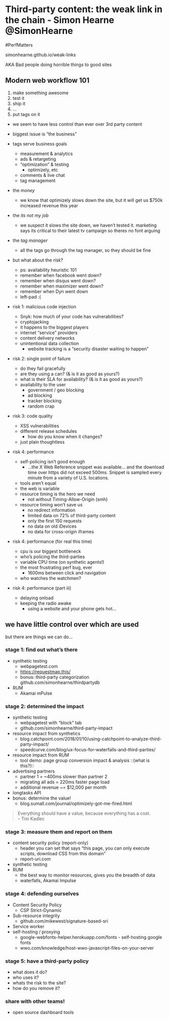 # Third-party content: the weak link in the chain - Simon Hearne @SimonHearne
#PerfMatters

simonhearne.github.io/weak-links

AKA Bad people doing horrible things to good sites

## Modern web workflow 101
1. make something awesome
2. test it
3. ship it
4. …
5. put tags on it

- we seem to have less control than ever over 3rd party content
- biggest issue is “the business”
- tags serve business goals
	- measurement & analytics
	- ads & retargeting
	- “optimization” & testing
		- optimizely, etc
	- comments & live chat
	- tag management
- the _money_
	- we know that optimizely slows down the site, but it will get us $750k increased revenue this year
- the _its not my job_
	- we suspect it slows the site down, we haven’t tested it. marketing says its critical to their latest tv campaign so theres no font arguing
- the _tag manager_
	- all the tags go through the tag manager, so they should be fine

- but what about the _risk_?
	- ps: availability heuristic 101
	- remember when facebook went down?
	- remember when disqus went down?
	- remember when maximizer went down?
	- remember when Dyn went down
	- left-pad :(
- risk 1: malicious code injection
	- Snyk: how much of your code has vulnerabilities?
	- cryptojacking
	- it happens to the biggest players
	- internet “service” providers
	- content delivery networks
	- unintentional data collection
		- website tracking is a “security disaster waiting to happen”
- risk 2: single point of failure
	- do they fail gracefully
	- are they using a can? (& is it as good as yours?)
	- what is their SLA for availability? (& is it as good as yours?)
	- availability to the user
		- government / geo blocking
		- ad blocking
		- tracker blocking
		- random crap
- risk 3: code quality
	- XSS vulnerabilities
	- different release schedules
		- how do you know when it changes?
	- just plain thoughtless
- risk 4: performance
	- self-policing isn’t good enough
		- …the X Web Reference snippet was available… and the download time over https did not exceed 500ms.  Snippet is sampled every minute from a variety of U.S. locations.
	- tools aren’t equal
	- the web is variable
	- resource timing is the hero we need
		- not without Timing-Allow-Origin (smh)
	- resource timing won’t save us
		- no redirect information
		- limited data on 72% of third-party content
		- only the first 150 requests
		- no data on old iDevices
		- no data for cross-origin iframes
- risk 4: performance (for real this time)
	- cpu is our biggest bottleneck
	- who’s policing the third-parties
	- variable CPU time (on synthetic agents!)
	- the most frustrating perf bug, ever
		- 1600ms between click and navigation
	- who watches the watchmen?
- risk 4: performance (part iii)
	- delaying onload
	- keeping the radio awake
		- using a website and your phone gets hot…

## we have little control over which are used
but there are things we can do…

### stage 1: find out what’s there
- synthetic testing
	- webpagetest.com
	- https://requestmap.this/
	- bonus: third-party categorization github.com/simonhearne/thirdpartydb
- RUM
	- Akamai mPulse

### stage 2: determined the impact
- synthetic testing
	- webpagetest with “block” tab
	- github.com/simonhearne/third-party-impact
- resource impact from synthetics
	- blog.catchpoint.com/2018/01/10/using-catchpoint-to-analyze-third-party-impact/
	- speedcurve.com/blog/ux-focus-for-waterfalls-and-third-parties/
- resource impact from RUM
	- tool demo: page group conversion impact & analysis ::(what is this?)::
- advertising partners
	- partner 1 = ~400ms slower than partner 2
	- migrating all ads = 220ms faster page load
	- additional revenue ~= $12,000 per month
- longtasks API
- bonus: determine the value!
	- blog.sumall.com/journal/optimizely-got-me-fired.html

> Everything should have a value, because everything has a cost.  
> – Tim Kadlec  

### stage 3: measure them and report on them
- content security policy (report-only)
	- header you can set that says “this page, you can only execute scripts, download CSS from this domain”
	- report-uri.com
- synthetic testing
- RUM
	- the best way to monitor resources, gives you the breadth of data
	- waterfalls, Akamai Impulse

### stage 4: defending ourselves
- Content Security Policy
	- CSP Strict-Dynamic
- Sub-resource integrity
	- github.com/mikewest/signature-based-sri
- Service worker
- self-hosting / proxying
	- google-webfonts-helper.herokuapp.com/fonts - self-hosting google fonts
	- wwo.com/knowledge/host-wwo-javascript-files-on-your-server

### stage 5: have a third-party policy
- what does it do?
- who uses it?
- whats the risk to the site?
- how do you remove it?

### share with other teams!
- open source dashboard tools
